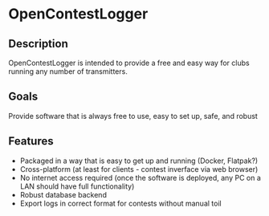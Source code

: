 # OpenContestLogger

## Description
OpenContestLogger is intended to provide a free and easy way for clubs running any number of transmitters.

## Goals
Provide software that is always free to use, easy to set up, safe, and robust

## Features
* Packaged in a way that is easy to get up and running (Docker, Flatpak?)
* Cross-platform (at least for clients - contest inverface via web browser)
* No internet access required (once the software is deployed, any PC on a LAN should have full functionality)
* Robust database backend
* Export logs in correct format for contests without manual toil
